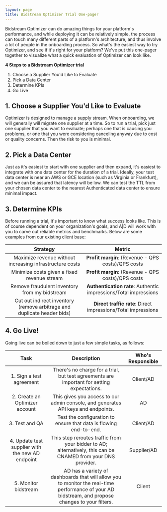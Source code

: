 ```yaml
---
layout: page
title: Bidstream Optimizer Trial One-pager
---
```


Bidstream Optimizer can do amazing things for your platform's performance, and while deploying it can be relatively simple, the process can touch many different parts of a platform's architecture, and thus involve a lot of people in the onboarding process. So what's the easiest way to try Optimizer, and see if it's right for your platform? We've put this one-pager together to visualize what a quick evaluation of Optimizer can look like.

__4 Steps to a Bidstream Optimizer trial__

1. Choose a Supplier You'd Like to Evaluate
2. Pick a Data Center
3. Determine KPIs
4. Go Live

## 1. Choose a Supplier You'd Like to Evaluate

Optimizer is designed to manage a supply stream. When onboarding, we will generally will migrate one supplier at a time. So to run a trial, pick just one supplier that you want to evaluate; perhaps one that is causing you problems, or one that you were considering canceling anyway due to cost or quality concerns. Then the risk to you is minimal.

## 2. Pick a Data Center

Just as it's easiest to start with one supplier and then expand, it's easiest to integrate with one data center for the duration of a trial. Ideally, your test data center is near an AWS or GCE location (such as Virginia or Frankfurt), and we can be assured that latency will be low. We can test the TTL from your chosen data center to the nearest Authenticated data center to ensure minimal impact.

## 3. Determine KPIs

Before running a trial, it's important to know what success looks like. This is of course dependent on your organization's goals, and A|D will work with you to carve out reliable metrics and benchmarks. Below are some examples from our existing client base:

| Strategy | Metric |
| :--------: | :--------: |
| Maximize revenue without increasing infrastructure costs | **Profit margin**: (Revenue - QPS costs)/QPS costs |
| Minimize costs given a fixed revenue stream | **Profit margin**: (Revenue - QPS costs)/QPS costs |
| Remove fraudulent inventory from my bidstream | **Authentication rate**: Authentic impressions/Total impressions |
| Cut out indirect inventory (remove arbitrage and duplicate header bids) | **Direct traffic rate**: Direct impressions/Total impressions |

## 4. Go Live!

Going live can be boiled down to just a few simple tasks, as follows:

| Task | Description | Who's Responsible |
:--------: | :--------: | :--------: |
| 1. Sign a test agreement | There's no charge for a trial, but test agreements are important for setting expectations. | Client/AD |
| 2. Create an Optimizer account | This gives you access to our admin console, and generates API keys and endpoints. | AD |
| 3. Test and QA | Test the configuration to ensure that data is flowing end-to-end. | Client/AD |
| 4. Update test supplier with the new AD endpoint | This step reroutes traffic from your bidder to AD; alternatively, this can be CNAMED from your DNS provider. | Supplier/AD |
| 5. Monitor bidstream | AD has a variety of dashboards that will allow you to monitor the real-time performance of your AD bidstream, and propose changes to your filters. | Client |
